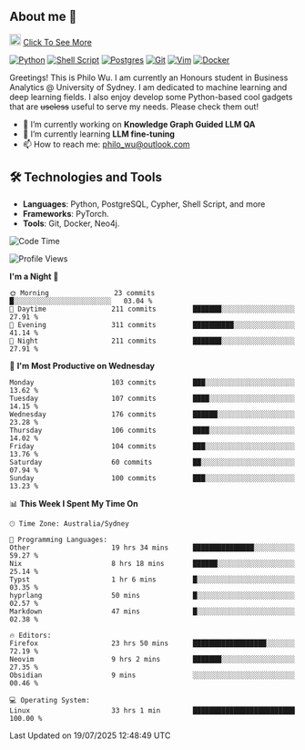 ## About me 🤗

<a href="#"><img src="https://media.giphy.com/media/hvRJCLFzcasrR4ia7z/giphy.gif" width="20px" height="20px"></a> [Click To See More](https://codeboyphilo.github.io)

[![Python](https://img.shields.io/badge/python-3670A0?style=for-the-badge&logo=python&logoColor=ffdd54)](#)
[![Shell Script](https://img.shields.io/badge/shell_script-%23121011.svg?style=for-the-badge&logo=gnu-bash&logoColor=white)](#)
[![Postgres](https://img.shields.io/badge/postgres-%23316192.svg?style=for-the-badge&logo=postgresql&logoColor=white)](#)
[![Git](https://img.shields.io/badge/git-%23F05033.svg?style=for-the-badge&logo=git&logoColor=white)](#)
[![Vim](https://img.shields.io/badge/VIM-%2311AB00.svg?style=for-the-badge&logo=vim&logoColor=white)](#)
[![Docker](https://img.shields.io/badge/docker-%230db7ed.svg?style=for-the-badge&logo=docker&logoColor=white)](#)

Greetings! This is Philo Wu. I am currently an Honours student in Business Analytics \@ University of Sydney. I am dedicated to machine learning and deep learning fields. I also enjoy develop some Python-based cool gadgets that are ~~useless~~ useful to serve my needs. Please check them out!

- 🔭 I’m currently working on **Knowledge Graph Guided LLM QA**
- 🌱 I’m currently learning **LLM fine-tuning**
- 📫 How to reach me: philo_wu@outlook.com

## 🛠 Technologies and Tools
- **Languages**: Python, PostgreSQL, Cypher, Shell Script, and more
- **Frameworks**: PyTorch.
- **Tools**: Git, Docker, Neo4j.

<!--START_SECTION:waka-->
![Code Time](http://img.shields.io/badge/Code%20Time-905%20hrs%2044%20mins-blue)

![Profile Views](http://img.shields.io/badge/Profile%20Views-1-blue)

**I'm a Night 🦉** 

```text
🌞 Morning                23 commits          █░░░░░░░░░░░░░░░░░░░░░░░░   03.04 % 
🌆 Daytime                211 commits         ███████░░░░░░░░░░░░░░░░░░   27.91 % 
🌃 Evening                311 commits         ██████████░░░░░░░░░░░░░░░   41.14 % 
🌙 Night                  211 commits         ███████░░░░░░░░░░░░░░░░░░   27.91 % 
```
📅 **I'm Most Productive on Wednesday** 

```text
Monday                   103 commits         ███░░░░░░░░░░░░░░░░░░░░░░   13.62 % 
Tuesday                  107 commits         ████░░░░░░░░░░░░░░░░░░░░░   14.15 % 
Wednesday                176 commits         ██████░░░░░░░░░░░░░░░░░░░   23.28 % 
Thursday                 106 commits         ████░░░░░░░░░░░░░░░░░░░░░   14.02 % 
Friday                   104 commits         ███░░░░░░░░░░░░░░░░░░░░░░   13.76 % 
Saturday                 60 commits          ██░░░░░░░░░░░░░░░░░░░░░░░   07.94 % 
Sunday                   100 commits         ███░░░░░░░░░░░░░░░░░░░░░░   13.23 % 
```


📊 **This Week I Spent My Time On** 

```text
🕑︎ Time Zone: Australia/Sydney

💬 Programming Languages: 
Other                    19 hrs 34 mins      ███████████████░░░░░░░░░░   59.27 % 
Nix                      8 hrs 18 mins       ██████░░░░░░░░░░░░░░░░░░░   25.14 % 
Typst                    1 hr 6 mins         █░░░░░░░░░░░░░░░░░░░░░░░░   03.35 % 
hyprlang                 50 mins             █░░░░░░░░░░░░░░░░░░░░░░░░   02.57 % 
Markdown                 47 mins             █░░░░░░░░░░░░░░░░░░░░░░░░   02.38 % 

🔥 Editors: 
Firefox                  23 hrs 50 mins      ██████████████████░░░░░░░   72.19 % 
Neovim                   9 hrs 2 mins        ███████░░░░░░░░░░░░░░░░░░   27.35 % 
Obsidian                 9 mins              ░░░░░░░░░░░░░░░░░░░░░░░░░   00.46 % 

💻 Operating System: 
Linux                    33 hrs 1 min        █████████████████████████   100.00 % 
```


 Last Updated on 19/07/2025 12:48:49 UTC
<!--END_SECTION:waka-->
